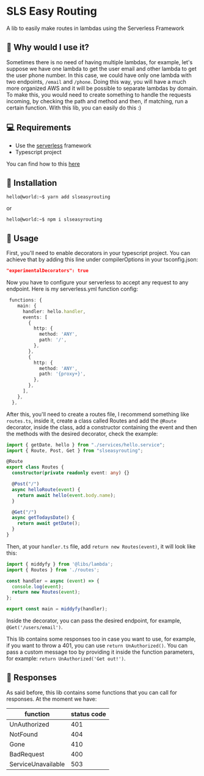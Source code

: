 # SLS Easy Routing
A lib to easily make routes in lambdas using the Serverless Framework

## 🤔 Why would I use it?
Sometimes there is no need of having multiple lambdas, for example, let's suppose we have one lambda to get the user email and other lambda to get the user phone number. In this case, we could have only one lambda with two endpoints, `/email` and `/phone`. Doing this way, you will have a much more organized AWS and it will be possible to separate lambdas by domain.
To make this, you would need to create something to handle the requests incoming, by checking the path and method and then, if matching, run a certain function.
With this lib, you can easily do this :)

## 💻 Requirements
- Use the [serverless](https://www.serverless.com/) framework
- Typescript project

You can find how to this [here](https://blog.logrocket.com/building-serverless-app-typescript/)

## 💽 Installation
```console
hello@world:~$ yarn add slseasyrouting
```
or
```console
hello@world:~$ npm i slseasyrouting
```

## 🚀 Usage
First, you'll need to enable decorators in your typescript project. You can achieve that by adding this line under compilerOptions in your tsconfig.json:
```json
"experimentalDecorators": true
```

Now you have to configure your serverless to accept any request to any endpoint. Here is my serverless.yml function config:
```ts
 functions: {
    main: {
      handler: hello.handler,
      events: [
        {
          http: {
            method: 'ANY',
            path: '/',
          },
        },
        {
          http: {
            method: 'ANY',
            path: '{proxy+}',
          },
        },
      ],
    },
  },
```

After this, you'll need to create a routes file, I recommend something like `routes.ts`, inside it, create a class called Routes and add the `@Route` decorator, inside the class, add a constructor containing the event and then the methods with the desired decorator, check the example:

```ts
import { getDate, hello } from "./services/hello.service";
import { Route, Post, Get } from "slseasyrouting";

@Route
export class Routes {
  constructor(private readonly event: any) {}

  @Post("/")
  async helloRoute(event) {
    return await hello(event.body.name);
  }

  @Get("/")
  async getTodaysDate() {
    return await getDate();
  }
}
```

Then, at your `handler.ts` file, add `return new Routes(event)`, it will look like this:
```ts
import { middyfy } from '@libs/lambda';
import { Routes } from './routes';

const handler = async (event) => {
  console.log(event);
  return new Routes(event);
};

export const main = middyfy(handler);
```

Inside the decorator, you can pass the desired endpoint, for example, `@Get('/users/email')`.

This lib contains some responses too in case you want to use, for example, if you want to throw a 401, you can use `return UnAuthorized()`. You can pass a custom message too by providing it inside the function parameters, for example: `return UnAuthorized('Get out!')`.

## 🗿 Responses
As said before, this lib contains some functions that you can call for responses. At the moment we have:

| function           | status code |
|--------------------|-------------|
| UnAuthorized       |     401     |
| NotFound           |     404     |
| Gone               |     410     |
| BadRequest         |     400     |
| ServiceUnavailable |     503     |
